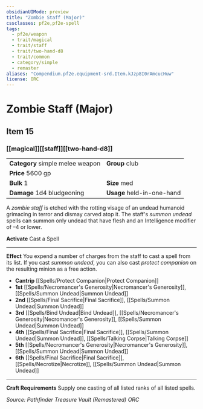 ```yaml
---
obsidianUIMode: preview
title: "Zombie Staff (Major)"
cssclasses: pf2e,pf2e-spell
tags:
  - pf2e/weapon
  - trait/magical
  - trait/staff
  - trait/two-hand-d8
  - trait/common
  - category/simple
  - remaster
aliases: "Compendium.pf2e.equipment-srd.Item.kJzp8I0rAmcucHuw"
license: ORC
---
```

# Zombie Staff (Major)
## Item 15
### [[magical]][[staff]][[two-hand-d8]]

|  |  |
| -- | -- |
| **Category** simple melee weapon | **Group** club |
| **Price** 5600 gp |  |
| **Bulk** 1 | **Size** med |
| **Damage** 1d4 bludgeoning  | **Usage** held-in-one-hand |



A _zombie staff_ is etched with the rotting visage of an undead humanoid grimacing in terror and dismay carved atop it. The staff's _summon undead_ spells can summon only undead that have flesh and an Intelligence modifier of –4 or lower.

**Activate** Cast a Spell

* * *

**Effect** You expend a number of charges from the staff to cast a spell from its list. If you cast _summon undead_, you can also cast _protect companion_ on the resulting minion as a free action.

*   **Cantrip** [[Spells/Protect Companion|Protect Companion]]
*   **1st** [[Spells/Necromancer's Generosity|Necromancer's Generosity]], [[Spells/Summon Undead|Summon Undead]]
*   **2nd** [[Spells/Final Sacrifice|Final Sacrifice]], [[Spells/Summon Undead|Summon Undead]]
*   **3rd** [[Spells/Bind Undead|Bind Undead]], [[Spells/Necromancer's Generosity|Necromancer's Generosity]], [[Spells/Summon Undead|Summon Undead]]
*   **4th** [[Spells/Final Sacrifice|Final Sacrifice]], [[Spells/Summon Undead|Summon Undead]], [[Spells/Talking Corpse|Talking Corpse]]
*   **5th** [[Spells/Necromancer's Generosity|Necromancer's Generosity]], [[Spells/Summon Undead|Summon Undead]]
*   **6th** [[Spells/Final Sacrifice|Final Sacrifice]], [[Spells/Necrotize|Necrotize]], [[Spells/Summon Undead|Summon Undead]]

* * *

**Craft Requirements** Supply one casting of all listed ranks of all listed spells.

*Source: Pathfinder Treasure Vault (Remastered)*
*ORC*